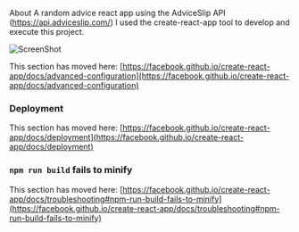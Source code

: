 About
A random advice react app using the AdviceSlip API (https://api.adviceslip.com/)
I used the create-react-app tool to develop and execute this project. 

![ScreenShot]([https://github.com/maogaja/random-advice-react/blob/main/src/images/pexels-antony-trivet-13348192%20(2).jpg])










This section has moved here: [https://facebook.github.io/create-react-app/docs/advanced-configuration](https://facebook.github.io/create-react-app/docs/advanced-configuration)

### Deployment

This section has moved here: [https://facebook.github.io/create-react-app/docs/deployment](https://facebook.github.io/create-react-app/docs/deployment)

### `npm run build` fails to minify

This section has moved here: [https://facebook.github.io/create-react-app/docs/troubleshooting#npm-run-build-fails-to-minify](https://facebook.github.io/create-react-app/docs/troubleshooting#npm-run-build-fails-to-minify)
